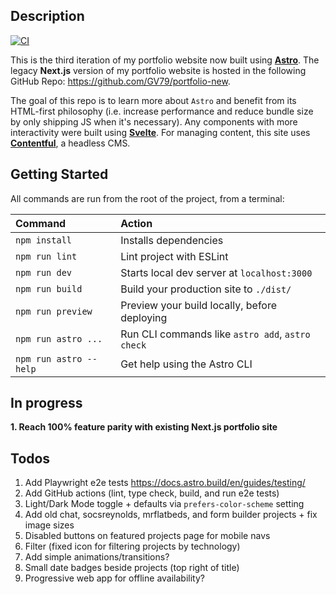 ## Description

[![CI](https://github.com/GV79/portfolio-astro/actions/workflows/main.yml/badge.svg)](https://github.com/GV79/portfolio-astro/actions/workflows/main.yml)

This is the third iteration of my portfolio website now built using **[Astro](https://astro.build/)**. The legacy **Next.js** version of my portfolio website is hosted in the following GitHub Repo: https://github.com/GV79/portfolio-new.

The goal of this repo is to learn more about `Astro` and benefit from its HTML-first philosophy (i.e. increase performance and reduce bundle size by only shipping JS when it's necessary). Any components with more interactivity were built using **[Svelte](https://svelte.dev/)**. For managing content, this site uses **[Contentful](https://www.contentful.com/)**, a headless CMS.

## Getting Started

All commands are run from the root of the project, from a terminal:

| Command                | Action                                           |
| :--------------------- | :----------------------------------------------- |
| `npm install`          | Installs dependencies                            |
| `npm run lint`         | Lint project with ESLint                         |
| `npm run dev`          | Starts local dev server at `localhost:3000`      |
| `npm run build`        | Build your production site to `./dist/`          |
| `npm run preview`      | Preview your build locally, before deploying     |
| `npm run astro ...`    | Run CLI commands like `astro add`, `astro check` |
| `npm run astro --help` | Get help using the Astro CLI                     |

## In progress

**1. Reach 100% feature parity with existing Next.js portfolio site**

## Todos

1. Add Playwright e2e tests https://docs.astro.build/en/guides/testing/
2. Add GitHub actions (lint, type check, build, and run e2e tests)
3. Light/Dark Mode toggle + defaults via `prefers-color-scheme` setting
4. Add old chat, socsreynolds, mrflatbeds, and form builder projects + fix image sizes
5. Disabled buttons on featured projects page for mobile navs
6. Filter (fixed icon for filtering projects by technology)
7. Add simple animations/transitions?
8. Small date badges beside projects (top right of title)
9. Progressive web app for offline availability?
